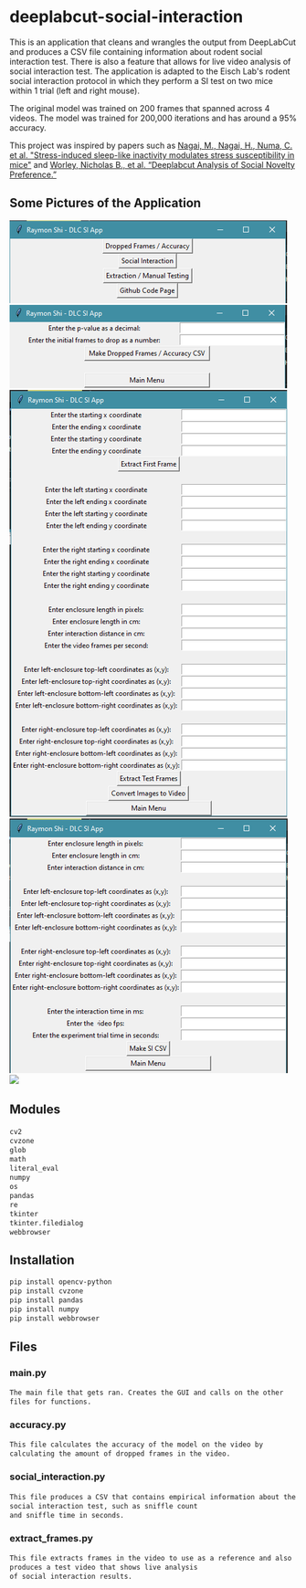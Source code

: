 # deeplabcut-social-interaction

This is an application that cleans and wrangles the output from DeepLabCut and produces a CSV file containing information about rodent social interaction test. There is also a feature that allows for live video analysis of social interaction test. The application is adapted to the Eisch Lab's rodent social interaction protocol in which they perform a SI test on two mice within 1 trial (left and right mouse). 

The original model was trained on 200 frames that spanned across 4 videos. The model was trained for 200,000 iterations and has around a 95% accuracy.

This project was inspired by papers such as [Nagai, M., Nagai, H., Numa, C. et al. "Stress-induced sleep-like inactivity modulates stress susceptibility in mice"](https://www.nature.com/articles/s41598-020-76717-8?proof=t#citeas) and [Worley, Nicholas B., et al. “Deeplabcut Analysis of Social Novelty Preference.”](https://www.biorxiv.org/content/10.1101/736983v1)

## Some Pictures of the Application
![](images/main.PNG) ![](images/accuracy.PNG) 
![](images/extract_frames.PNG) ![](images/social_interaction.PNG) 
![](social_interaction_gif.gif) 

## Modules
```
cv2
cvzone
glob
math
literal_eval
numpy
os
pandas
re
tkinter
tkinter.filedialog
webbrowser
```

## Installation
```
pip install opencv-python
pip install cvzone
pip install pandas
pip install numpy
pip install webbrowser
```

## Files
### main.py
```
The main file that gets ran. Creates the GUI and calls on the other files for functions.
```
### accuracy.py
```
This file calculates the accuracy of the model on the video by calculating the amount of dropped frames in the video.
```
### social_interaction.py
```
This file produces a CSV that contains empirical information about the social interaction test, such as sniffle count 
and sniffle time in seconds.
```
### extract_frames.py
```
This file extracts frames in the video to use as a reference and also produces a test video that shows live analysis 
of social interaction results.
```
